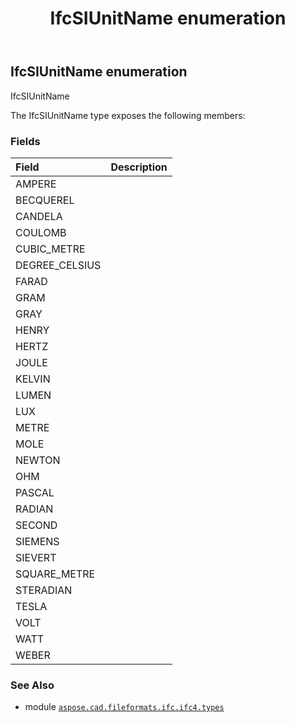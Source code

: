 ﻿---
title: IfcSIUnitName enumeration
second_title: Aspose.CAD for Python via .NET API References
description: 
type: docs
weight: 3450
url: /python-net/aspose.cad.fileformats.ifc.ifc4.types/ifcsiunitname/
is_root: false
---

## IfcSIUnitName enumeration

IfcSIUnitName



The IfcSIUnitName type exposes the following members:

### Fields
| Field | Description |
| :- | :- |
| AMPERE |  |
| BECQUEREL |  |
| CANDELA |  |
| COULOMB |  |
| CUBIC_METRE |  |
| DEGREE_CELSIUS |  |
| FARAD |  |
| GRAM |  |
| GRAY |  |
| HENRY |  |
| HERTZ |  |
| JOULE |  |
| KELVIN |  |
| LUMEN |  |
| LUX |  |
| METRE |  |
| MOLE |  |
| NEWTON |  |
| OHM |  |
| PASCAL |  |
| RADIAN |  |
| SECOND |  |
| SIEMENS |  |
| SIEVERT |  |
| SQUARE_METRE |  |
| STERADIAN |  |
| TESLA |  |
| VOLT |  |
| WATT |  |
| WEBER |  |



### See Also
* module [`aspose.cad.fileformats.ifc.ifc4.types`](..)
